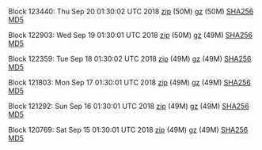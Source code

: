 Block 123440: Thu Sep 20 01:30:02 UTC 2018 [zip](https://files.01coin.io/mainnet/2018-09-20/bootstrap.dat.zip) (50M) [gz](https://files.01coin.io/mainnet/2018-09-20/bootstrap.dat.tar.gz) (50M) [SHA256](https://files.01coin.io/mainnet/2018-09-20/sha256.txt) [MD5](https://files.01coin.io/mainnet/2018-09-20/md5.txt)

Block 122903: Wed Sep 19 01:30:01 UTC 2018 [zip](https://files.01coin.io/mainnet/2018-09-19/bootstrap.dat.zip) (50M) [gz](https://files.01coin.io/mainnet/2018-09-19/bootstrap.dat.tar.gz) (49M) [SHA256](https://files.01coin.io/mainnet/2018-09-19/sha256.txt) [MD5](https://files.01coin.io/mainnet/2018-09-19/md5.txt)

Block 122359: Tue Sep 18 01:30:02 UTC 2018 [zip](https://files.01coin.io/mainnet/2018-09-18/bootstrap.dat.zip) (49M) [gz](https://files.01coin.io/mainnet/2018-09-18/bootstrap.dat.tar.gz) (49M) [SHA256](https://files.01coin.io/mainnet/2018-09-18/sha256.txt) [MD5](https://files.01coin.io/mainnet/2018-09-18/md5.txt)

Block 121803: Mon Sep 17 01:30:01 UTC 2018 [zip](https://files.01coin.io/mainnet/2018-09-17/bootstrap.dat.zip) (49M) [gz](https://files.01coin.io/mainnet/2018-09-17/bootstrap.dat.tar.gz) (49M) [SHA256](https://files.01coin.io/mainnet/2018-09-17/sha256.txt) [MD5](https://files.01coin.io/mainnet/2018-09-17/md5.txt)

Block 121292: Sun Sep 16 01:30:01 UTC 2018 [zip](https://files.01coin.io/mainnet/2018-09-16/bootstrap.dat.zip) (49M) [gz](https://files.01coin.io/mainnet/2018-09-16/bootstrap.dat.tar.gz) (49M) [SHA256](https://files.01coin.io/mainnet/2018-09-16/sha256.txt) [MD5](https://files.01coin.io/mainnet/2018-09-16/md5.txt)

Block 120769: Sat Sep 15 01:30:01 UTC 2018 [zip](https://files.01coin.io/mainnet/2018-09-15/bootstrap.dat.zip) (49M) [gz](https://files.01coin.io/mainnet/2018-09-15/bootstrap.dat.tar.gz) (49M) [SHA256](https://files.01coin.io/mainnet/2018-09-15/sha256.txt) [MD5](https://files.01coin.io/mainnet/2018-09-15/md5.txt)

